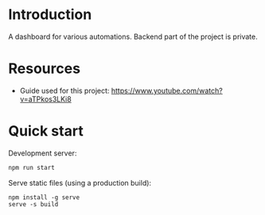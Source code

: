 # Introduction

A dashboard for various automations. Backend part of the project is private.

# Resources

- Guide used for this project: https://www.youtube.com/watch?v=aTPkos3LKi8

# Quick start

Development server:

```bash
npm run start
```

Serve static files (using a production build):  

```
npm install -g serve  
serve -s build  
```
